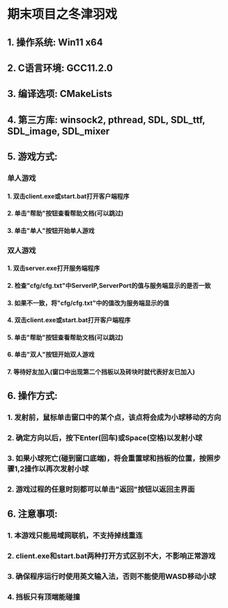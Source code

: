 # 期末项目之冬津羽戏
## 1. 操作系统: Win11 x64
## 2. C语言环境: GCC11.2.0
## 3. 编译选项: CMakeLists
## 4. 第三方库: winsock2, pthread, SDL, SDL_ttf, SDL_image, SDL_mixer
## 5. 游戏方式:
### 单人游戏
#### 1. 双击client.exe或start.bat打开客户端程序
#### 2. 单击"帮助"按钮查看帮助文档(可以跳过)
#### 3. 单击"单人"按钮开始单人游戏
### 双人游戏
#### 1. 双击server.exe打开**服务端**程序
#### 2. 检查"cfg/cfg.txt"中ServerIP,ServerPort的值与服务端显示的是否一致
#### 3. 如果不一致，将"cfg/cfg.txt"中的值改为服务端显示的值
#### 4. 双击client.exe或start.bat打开**客户端**程序
#### 5. 单击"帮助"按钮查看帮助文档(可以跳过)
#### 6. 单击"双人"按钮开始双人游戏
#### 7. 等待好友加入(窗口中出现第二个挡板以及砖块时就代表好友已加入)
## 6. 操作方式:
### 1. 发射前，鼠标单击窗口中的某个点，该点将会成为小球移动的方向
### 2. 确定方向以后，按下Enter(回车)或Space(空格)以发射小球
### 3. 如果小球死亡(碰到窗口底端)，将会重置球和挡板的位置，按照步骤1,2操作以再次发射小球
### 2. 游戏过程的任意时刻都可以单击"返回"按钮以返回主界面
## 6. 注意事项:
### 1. 本游戏只能局域网联机，不支持掉线重连
### 2. client.exe和start.bat两种打开方式区别不大，不影响正常游戏
### 3. 确保程序运行时使用英文输入法，否则不能使用WASD移动小球
### 4. 挡板只有顶端能碰撞